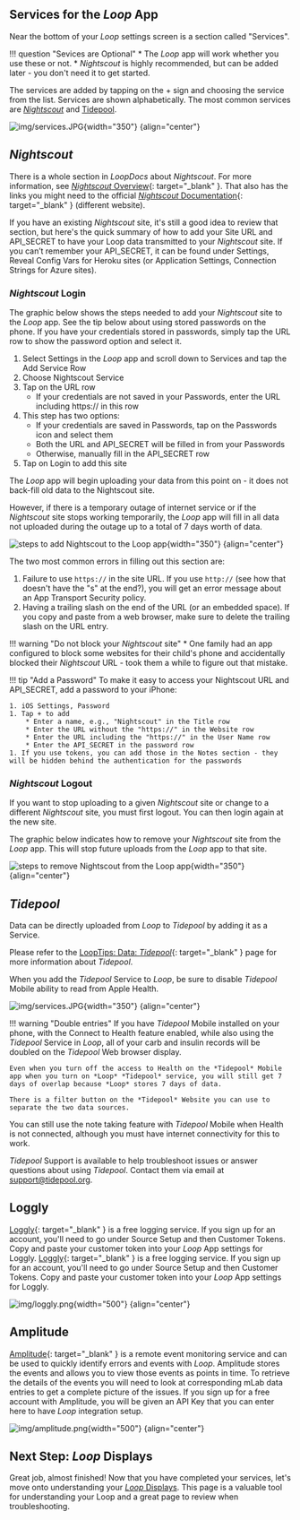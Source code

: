 ## Services for the *Loop* App

Near the bottom of your *Loop* settings screen is a section called "Services".

!!! question "Sevices are Optional"
    * The *Loop* app will work whether you use these or not.
    * *Nightscout* is highly recommended, but can be added later - you don't need it to get started.

The services are added by tapping on the &plus; sign and choosing the service from the list. Services are shown alphabetically. The most common services are [*Nightscout*](#nightscout) and [Tidepool](#tidepool).

![img/services.JPG](img/loop-3-services.png){width="350"}
{align="center"}

## *Nightscout*

There is a whole section in *LoopDocs* about *Nightscout*. For more information, see [*Nightscout* Overview](../nightscout/overview.md){: target="_blank" }. That also has the links you might need to the official [*Nightscout* Documentation](https://nightscout.github.io/){: target="_blank" } (different website).

If you have an existing *Nightscout* site, it's still a good idea to review that section, but here's the quick summary of how to add your Site URL and API_SECRET to have your Loop data transmitted to your *Nightscout* site. If you can’t remember your API_SECRET, it can be found under Settings, Reveal Config Vars for Heroku sites (or Application Settings, Connection Strings for Azure sites).

### *Nightscout* Login

The graphic below shows the steps needed to add your *Nightscout* site to the *Loop* app. See the tip below about using stored passwords on the phone. If you have your credentials stored in passwords, simply tap the URL row to show the password option and select it.

1. Select Settings in the *Loop* app and scroll down to Services and tap the Add Service Row
2. Choose Nightscout Service
3. Tap on the URL row
    * If your credentials are not saved in your Passwords, enter the URL including https:// in this row
4. This step has two options:
    * If your credentials are saved in Passwords, tap on the Passwords icon and select them
    * Both the URL and API_SECRET will be filled in from your Passwords
    * Otherwise, manually fill in the API_SECRET row
5. Tap on Login to add this site

The *Loop* app will begin uploading your data from this point on - it does not back-fill old data to the Nightscout site.

However, if there is a temporary outage of internet service or if the *Nightscout* site stops working temporarily, the *Loop* app will fill in all data not uploaded during the outage up to a total of 7 days worth of data.

![steps to add Nightscout to the Loop app](img/loop-3-nightscout-login.svg){width="350"}
{align="center"}

The two most common errors in filling out this section are:

1. Failure to use `https://`  in the site URL.  If you use `http://` (see how that doesn't have the "s" at the end?), you will get an error message about an App Transport Security policy.
2. Having a trailing slash on the end of the URL (or an embedded space). If you copy and paste from a web browser, make sure to delete the trailing slash on the URL entry.

!!! warning "Do not block your *Nightscout* site"
    * One family had an app configured to block some websites for their child's phone and accidentally blocked their *Nightscout* URL - took them a while to figure out that mistake.

!!! tip "Add a Password"
    To make it easy to access your Nightscout URL and API_SECRET, add a password to your iPhone:

    1. iOS Settings, Password
    1. Tap + to add
        * Enter a name, e.g., "Nightscout" in the Title row
        * Enter the URL without the "https://" in the Website row
        * Enter the URL including the "https://" in the User Name row
        * Enter the API_SECRET in the password row
    1. If you use tokens, you can add those in the Notes section - they will be hidden behind the authentication for the passwords

### *Nightscout* Logout

If you want to stop uploading to a given *Nightscout* site or change to a different *Nightscout* site, you must first logout. You can then login again at the new site.

The graphic below indicates how to remove your *Nightscout* site from the *Loop* app. This will stop future uploads from the *Loop* app to that site.

![steps to remove Nightscout from the Loop app](img/loop-3-nightscout-logout.png){width="350"}
{align="center"}

## *Tidepool*

Data can be directly uploaded from *Loop* to *Tidepool* by adding it as a Service.

Please refer to the [LoopTips: Data: *Tidepool*](https://loopkit.github.io/looptips/data/tidepool/){: target="_blank" } page for more information about *Tidepool*.

When you add the *Tidepool* Service to *Loop*, be sure to disable *Tidepool* Mobile ability to read from Apple Health.

![img/services.JPG](img/loop-3-tidepool-mobile.png){width="350"}
{align="center"}

!!! warning "Double entries"
    If you have *Tidepool* Mobile installed on your phone, with the Connect to Health feature enabled, while also using the *Tidepool* Service in *Loop*, all of your carb and insulin records will be doubled on the *Tidepool* Web browser display.

    Even when you turn off the access to Health on the *Tidepool* Mobile app when you turn on *Loop* *Tidepool* service, you will still get 7 days of overlap because *Loop* stores 7 days of data.

    There is a filter button on the *Tidepool* Website you can use to separate the two data sources.

You can still use the note taking feature with *Tidepool* Mobile when Health is not connected, although you must have internet connectivity for this to work.

*Tidepool* Support is available to help troubleshoot issues or answer questions about using *Tidepool*. Contact them via email at support@tidepool.org.

## Loggly

[Loggly](https://loggly.com){: target="_blank" } is a free logging service. If you sign up for an account, you'll need to go under Source Setup and then Customer Tokens. Copy and paste your customer token into your *Loop* App settings for Loggly.
[Loggly](https://loggly.com){: target="_blank" } is a free logging service. If you sign up for an account, you'll need to go under Source Setup and then Customer Tokens. Copy and paste your customer token into your *Loop* App settings for Loggly.

![img/loggly.png](img/loggly.png){width="500"}
{align="center"}

## Amplitude

[Amplitude](https://amplitude.com){: target="_blank" } is a remote event monitoring service and can be used to quickly identify errors and events with *Loop*. Amplitude stores the events and allows you to view those events as points in time. To retrieve the details of the events you will need to look at corresponding mLab data entries to get a complete picture of the issues. If you sign up for a free account with Amplitude, you will be given an API Key that you can enter here to have *Loop* integration setup.

![img/amplitude.png](img/amplitude.png){width="500"}
{align="center"}

## Next Step: *Loop* Displays

Great job, almost finished! Now that you have completed your services, let's move onto understanding your [*Loop* Displays](displays-v3.md). This page is a valuable tool for understanding your Loop and a great page to review when troubleshooting.
